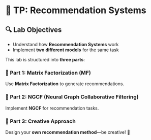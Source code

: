 # 🎯 TP: Recommendation Systems  

## 🔍 Lab Objectives  

- Understand how **Recommendation Systems** work  
- Implement **two different models** for the same task  

This lab is structured into **three parts**:  

### 📌 Part 1: Matrix Factorization (MF)  
Use **Matrix Factorization** to generate recommendations.  

### 📌 Part 2: NGCF (Neural Graph Collaborative Filtering)  
Implement **NGCF** for recommendation tasks.  

### 📌 Part 3: Creative Approach  
Design your **own recommendation method**—be creative! 🚀  